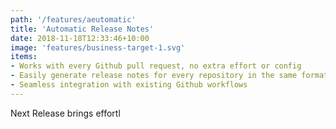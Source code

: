 ```yaml
---
path: '/features/aeutomatic'
title: 'Automatic Release Notes'
date: 2018-11-18T12:33:46+10:00
image: 'features/business-target-1.svg'
items:
- Works with every Github pull request, no extra effort or config
- Easily generate release notes for every repository in the same format
- Seamless integration with existing Github workflows
---
```


Next Release brings effortl
